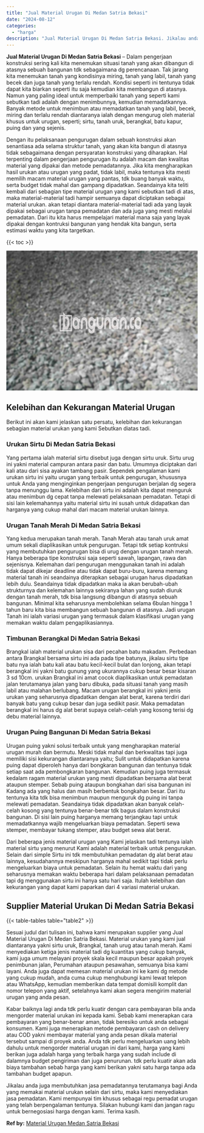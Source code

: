 ```yaml
---
title: "Jual Material Urugan Di Medan Satria Bekasi"
date: "2024-08-12"
categories: 
  - "harga"
description: "Jual Material Urugan Di Medan Satria Bekasi. Jikalau anda juga membutuhkan jasa pemadatannya terutamanya bagi Anda yang memakai material urukan selain dari s..."
---
```


**Jual Material Urugan Di Medan Satria Bekasi** – Dalam pengerjaan konstruksi sering kali kita menemukan situasi tanah yang akan dibangun di atasnya sebuah bangunan tdk sebagaimana dg perencanaan. Tak jarang kita menemukan tanah yang kondisinya miring, tanah yang labil, tanah yang becek dan juga tanah yang terlalu rendah. Kondisi seperti ini tentunya tidak dapat kita biarkan seperti itu saja kemudian kita membangun di atasnya. Namun yang paling ideal untuk memperbaiki tanah yang seperti kami sebutkan tadi adalah dengan menimbunnya, kemudian memadatkannya. Banyak metode untuk menimbun atau memadatkan tanah yang labil, becek, miring dan terlalu rendah diantaranya ialah dengan mengurug oleh material khusus untuk urugan, seperti; sirtu, tanah uruk, berangkal, batu kapur, puing dan yang sejenis.

Dengan itu pelaksanaan pengurugan dalam sebuah konstruksi akan senantiasa ada selama struktur tanah, yang akan kita bangun di atasnya tidak sebagaimana dengan persyaratan konstruksi yang diharapkan. Hal terpenting dalam pengerjaan pengurugan itu adalah macam dan kwalitas material yang dipakai dan metode pemadatannya. Jika kita mengharapkan hasil urukan atau urugan yang padat, tidak labil, maka tentunya kita mesti memilih macam material urugan yang pantas, tdk buang banyak waktu, serta budget tidak mahal dan gampang dipadatkan. Seandainya kita teliti kembali dari sebagian tipe material urugan yang kami sebutkan tadi di atas, maka material-material tadi hampir semuanya dapat diciptakan sebagai material urukan. akan tetapi diantara material-material tadi ada yang layak dipakai sebagai urugan tanpa pemadatan dan ada juga yang mesti melalui pemadatan. Dari itu kita harus mempelajari material mana saja yang layak dipakai dengan kontruksi bangunan yang hendak kita bangun, serta estimasi waktu yang kita targetkan.

{{< toc >}}

![Jual Material Urugan Di Medan Satria Bekasi](/images/jual-urugan-10.png)

## Kelebihan dan Kekurangan Material Urugan

Berikut ini akan kami jelaskan satu persatu, kelebihan dan kekurangan sebagian material urukan yang kami Sebutkan diatas tadi.

### Urukan Sirtu Di Medan Satria Bekasi

Yang pertama ialah material sirtu disebut juga dengan sirtu uruk. Sirtu urug ini yakni material campuran antara pasir dan batu. Umumnya diciptakan dari kali atau dari sisa ayakan tambang pasir. Sependek pengalaman kami urukan sirtu ini yaitu urugan yang terbaik untuk pengurugan, khususnya untuk Anda yang menginginkan pengerjaan pengurugan berjalan dg segera tanpa menunggu lama. Kelebihan dari sirtu ini adalah kita dapat menguruk atau menimbun dg cepat tanpa melewati pelaksanaan pemadatan. Tetapi di sisi lain kelemahannya yaitu material sirtu ini susah untuk didapatkan dan harganya yang cukup mahal dari macam material urukan lainnya.

### Urugan Tanah Merah Di Medan Satria Bekasi

Yang kedua merupakan tanah merah. Tanah Merah atau tanah uruk amat umum sekali diaplikasikan untuk pengurugan. Tetapi tdk setiap kontruksi yang membutuhkan pengurugan bisa di urug dengan urugan tanah merah. Hanya beberapa tipe konstruksi saja seperti sawah, lapangan, rawa dan sejenisnya. Kelemahan dari pengurugan menggunakan tanah ini adalah tidak dapat dikejar deadline atau tidak dapat buru-buru, karena memang material tanah ini seandainya diterapkan sebagai urugan harus dipadatkan lebih dulu. Seandainya tidak dipadatkan maka ia akan berubah-ubah strukturnya dan kelemahan lainnya sekiranya lahan yang sudah diuruk dengan tanah merah, tdk bisa langsung dibangun di atasnya sebuah bangunan. Minimal kita seharusnya membolehkan selama 6bulan hingga 1 tahun baru kita bisa membangun sebuah bangunan di atasnya. Jadi urugan Tanah ini ialah variasi urugan yang termasuk dalam klasifikasi urugan yang memakan waktu dalam pengaplikasiannya.

### Timbunan Berangkal Di Medan Satria Bekasi

Brangkal ialah material urukan sisa dari pecahan batu makadam. Perbedaan antara Brangkal bersama sirtu ini ada pada tipe batunya, jikalau sirtu tipe batu nya ialah batu kali atau batu kecil-kecil bulat dan lonjong, akan tetapi berangkal ini yakni batu gunung yang ukurannya cukup besar besar kisaran 3 sd 10cm. urukan Brangkal ini amat cocok diaplikasikan untuk pemadatan jalan terutamanya jalan yang baru dibuka, pada situasi tanah yang masih labil atau malahan berlubang. Macam urugan berangkal ini yakni jenis urukan yang seharusnya dipadatkan dengan alat berat, karena terdiri dari banyak batu yang cukup besar dan juga sedikit pasir. Maka pemadatan berangkal ini harus dg alat berat supaya celah-celah yang kosong terisi dg debu material lainnya.

### Urugan Puing Bangunan Di Medan Satria Bekasi

Urugan puing yakni solusi terbaik untuk yang mengharapkan material urugan murah dan bermutu. Meski tidak mahal dan berkwalitas tapi juga memiliki sisi kekurangan diantaranya yaitu; Sulit untuk didapatkan karena puing dapat diperoleh hanya dari bongkaran bangunan dan tentunya tidak setiap saat ada pembongkaran bangunan. Kemudian puing juga termasuk kedalam ragam material urukan yang mesti dipadatkan bersama alat berat ataupun stemper. Sebab puing ataupun bongkahan dari sisa bangunan ini Kadang ada yang halus dan masih berbentuk bongkahan besar. Dari itu tentunya kita tdk bisa menimbun maupun menguruk dg puing ini tanpa melewati pemadatan. Seandainya tidak dipadatkan akan banyak celah-celah kosong yang tentunya benar-benar tdk bagus dalam konstruksi bangunan. Di sisi lain puing harganya memang terjangkau tapi untuk memadatkannya wajib mengeluarkan biaya pemadatan. Seperti sewa stemper, membayar tukang stemper, atau budget sewa alat berat.

Dari beberapa jenis material urugan yang Kami jelaskan tadi tentunya ialah material sirtu yang menurut Kami adalah material terbaik untuk pengurukan. Selain dari simple Sirtu ini tdk membutuhkan pemadatan dg alat berat atau lainnya, kesudahannya meskipun harganya mahal sedikit tapi tidak perlu mengeluarkan biaya untuk pemadatan. Selain itu hemat waktu dari yang seharusnya memakan waktu beberapa hari dalam pelaksanaan pemadatan tapi dg menggunakan sirtu ini hanya satu hari saja. Itulah kelebihan dan kekurangan yang dapat kami paparkan dari 4 variasi material urukan.

## Supplier Material Urukan Di Medan Satria Bekasi

{{< table-tables table="table2" >}}

Sesuai judul dari tulisan ini, bahwa kami merupakan supplier yang Jual Material Urugan Di Medan Satria Bekasi. Material urukan yang kami jual diantaranya yakni sirtu uruk, Brangkal, tanah urug atau tanah merah. Kami menyediakan ketiga jenis material tadi dg kuantitas yang cukup banyak, kami juga umum melayani proyek skala kecil maupun besar apakah proyek penimbunan jalan, Perumahan ataupun pesawahan, semuanya bisa kami layani. Anda juga dapat memesan material urukan ini ke kami dg metode yang cukup mudah, anda cuma cukup menghubungi kami lewat telepon atau WhatsApp, kemudian memberikan data tempat domisili komplit dan nomor telepon yang aktif, setelahnya kami akan segera mengirim material urugan yang anda pesan.

Kabar baiknya lagi anda tdk perlu kuatir dengan cara pembayaran bila anda mengorder material urukan ini kepada kami. Sebab kami menerapkan cara pembayaran yang benar-benar aman, tidak beresiko untuk anda sebagai konsumen. Kami juga menerapkan metode pembayaran cash on delivery atau COD yakni membayar material yang anda pesan dikala material tersebut sampai di proyek anda. Anda tdk perlu mengeluarkan uang lebih dahulu untuk mengorder material urugan ini dari kami, harga yang kami berikan juga adalah harga yang terbaik harga yang sudah include di dalamnya budget pengiriman dan juga penurunan. tdk perlu kuatir akan ada biaya tambahan sebab harga yang kami berikan yakni satu harga tanpa ada tambahan budget apapun.

Jikalau anda juga membutuhkan jasa pemadatannya terutamanya bagi Anda yang memakai material urukan selain dari sirtu, maka kami menyediakan jasa pemadatan. Kami mempunyai tim khusus sebagai regu pemadat urugan yang telah berpengalaman tentunya. Silakan hubungi kami dan jangan ragu untuk bernegosiasi harga dengan kami. Terima kasih.

**Ref by:** [Material Urugan Medan Satria Bekasi](https://id.wikipedia.org/wiki/Material)
